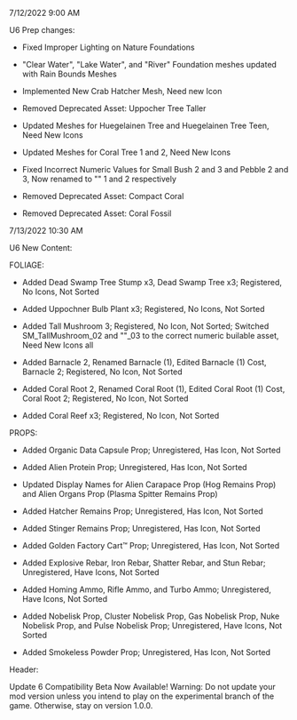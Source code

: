 7/12/2022 9:00 AM

 U6 Prep changes:

  * Fixed Improper Lighting on Nature Foundations

  * "Clear Water", "Lake Water", and "River" Foundation meshes updated with Rain Bounds Meshes

  * Implemented New Crab Hatcher Mesh, Need new Icon

  * Removed Deprecated Asset: Uppocher Tree Taller

  * Updated Meshes for Huegelainen Tree and Huegelainen Tree Teen, Need New Icons

  * Updated Meshes for Coral Tree 1 and 2, Need New Icons

  * Fixed Incorrect Numeric Values for Small Bush 2 and 3 and Pebble 2 and 3, Now renamed to "" 1 and 2 respectively

  * Removed Deprecated Asset: Compact Coral

  * Removed Deprecated Asset: Coral Fossil

7/13/2022 10:30 AM

 U6 New Content:

  FOLIAGE:
  
  * Added Dead Swamp Tree Stump x3, Dead Swamp Tree x3; Registered, No Icons, Not Sorted

  * Added Uppochner Bulb Plant x3; Registered, No Icons, Not Sorted

  * Added Tall Mushroom 3; Registered, No Icon, Not Sorted; Switched SM_TallMushroom_02 and ""_03 to the correct numeric builable asset, Need New Icons all

  * Added Barnacle 2, Renamed Barnacle (1), Edited Barnacle (1) Cost, Barnacle 2; Registered, No Icon, Not Sorted

  * Added Coral Root 2, Renamed Coral Root (1), Edited Coral Root (1) Cost, Coral Root 2; Registered, No Icon, Not Sorted

  * Added Coral Reef x3; Registered, No Icon, Not Sorted

  PROPS:

  * Added Organic Data Capsule Prop; Unregistered, Has Icon, Not Sorted

  * Added Alien Protein Prop; Unregistered, Has Icon, Not Sorted

  * Updated Display Names for Alien Carapace Prop (Hog Remains Prop) and Alien Organs Prop (Plasma Spitter Remains Prop)

  * Added Hatcher Remains Prop; Unregistered, Has Icon, Not Sorted

  * Added Stinger Remains Prop; Unregistered, Has Icon, Not Sorted

  * Added Golden Factory Cart™ Prop; Unregistered, Has Icon, Not Sorted

  * Added Explosive Rebar, Iron Rebar, Shatter Rebar, and Stun Rebar; Unregistered, Have Icons, Not Sorted

  * Added Homing Ammo, Rifle Ammo, and Turbo Ammo; Unregistered, Have Icons, Not Sorted

  * Added Nobelisk Prop, Cluster Nobelisk Prop, Gas Nobelisk Prop, Nuke Nobelisk Prop, and Pulse Nobelisk Prop; Unregistered, Have Icons, Not Sorted

  * Added Smokeless Powder Prop; Unregistered, Has Icon, Not Sorted

Header:

Update 6 Compatibility Beta Now Available! Warning: Do not update your mod version unless you intend to play on the experimental branch of the game. Otherwise, stay on version 1.0.0.
